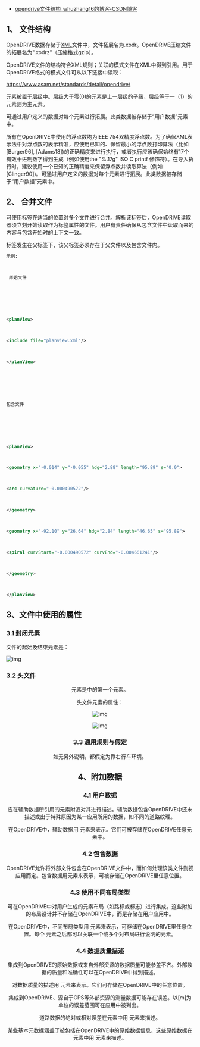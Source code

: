 - [opendrive文件结构_whuzhang16的博客-CSDN博客](https://blog.csdn.net/whuzhang16/article/details/110199448)

## 1、 文件结构

OpenDRIVE数据存储于[XML](https://so.csdn.net/so/search?q=XML&spm=1001.2101.3001.7020)文件中，文件拓展名为.xodr。OpenDRIVE压缩文件的拓展名为".xodrz"（压缩格式gzip）。

OpenDRIVE文件的结构符合XML规则；关联的模式文件在XML中得到引用。用于OpenDRIVE格式的模式文件可从以下链接中读取：

https://www.asam.net/standards/detail/opendrive/

元素被置于层级中。层级大于零(0)的元素是上一层级的子级，层级等于一（1）的元素则为主元素。

可通过用户定义的数据对每个元素进行拓展。此类数据被存储于“用户数据”元素中。

所有在OpenDRIVE中使用的浮点数均为IEEE 754双精度浮点数。为了确保XML表示法中对浮点数的表示精准，应使用已知的、保留最小的浮点数打印算法（比如[Burger96], [Adams18])的正确精度来进行执行，或者执行应该确保始终有17个有效十进制数字得到生成（例如使用the "%.17g" ISO C printf 修饰符）。在导入执行时，建议使用一个已知的正确精度来保留浮点数并读取算法（例如 [Clinger90])。可通过用户定义的数据对每个元素进行拓展。此类数据被存储于“用户数据”元素中。

## 2、 合并文件

可使用<include>标签在适当的位置对多个文件进行合并。解析该标签后，OpenDRIVE读取器须立刻开始读取作为标签属性的文件。用户有责任确保从包含文件中读取而来的内容与包含开始时的上下文一致。

<include>标签发生在父标签下，该父标签必须存在于父文件以及包含文件内。

```XML
示例:



 原始文件



 



<planView>



<include file="planview.xml"/>



</planView>



 



包含文件



 



<planView>



<geometry x="-0.014" y="-0.055" hdg="2.88" length="95.89" s="0.0">



<arc curvature="-0.000490572"/>



</geometry>



<geometry x="-92.10" y="26.64" hdg="2.84" length="46.65" s="95.89">



<spiral curvStart="-0.000490572" curvEnd="-0.004661241"/>



</geometry>



</planView>
```

## 3、文件中使用的属性

### 3.1 封闭元素

 文件的起始及结束元素是：

![img](https://img-blog.csdnimg.cn/20201126182359525.png)

### 3.2 头文件

<header> 元素是<OpenDRIVE>中的第一个元素。

头文件元素的属性：

![img](https://img-blog.csdnimg.cn/20201126182508113.png?x-oss-process=image/watermark,type_ZmFuZ3poZW5naGVpdGk,shadow_10,text_aHR0cHM6Ly9ibG9nLmNzZG4ubmV0L3dodXpoYW5nMTY=,size_16,color_FFFFFF,t_70)

![img](https://img-blog.csdnimg.cn/20201126182530416.png?x-oss-process=image/watermark,type_ZmFuZ3poZW5naGVpdGk,shadow_10,text_aHR0cHM6Ly9ibG9nLmNzZG4ubmV0L3dodXpoYW5nMTY=,size_16,color_FFFFFF,t_70)

### 3.3 通用规则与假定

如无另外说明，都假定为靠右行车环境。

## 4、附加数据

### 4.1 用户数据

应在辅助数据所引用的元素附近对其进行描述。辅助数据包含OpenDRIVE中还未描述或出于特殊原因为某一应用所用的数据，如不同的道路纹理。

在OpenDRIVE中，辅助数据用 <userData> 元素来表示。它们可被存储在OpenDRIVE任意元素中。

### 4.2 包含数据

OpenDRIVE允许将外部文件包含在OpenDRIVE文件中，而如何处理该类文件则视应用而定。包含数据用<include>元素来表示，可被存储在OpenDRIVE里任意位置。

### 4.3 使用不同布局类型

可在OpenDRIVE中对用户生成的元素布局（如路标或标志）进行集成。这些附加的布局设计并不存储在OpenDRIVE中，而是存储在用户应用中。

在OpenDRIVE中，不同布局类型用 <set> 元素来表示，可存储在OpenDRIVE里任意位置。每个 <set> 元素之后都可以关联一个或多个对布局进行说明的<instance>元素。

### 4.4 数据质量描述

集成到OpenDRIVE的原始数据或来自外部资源的数据质量可能参差不齐。外部数据的质量和准确性可以在OpenDRIVE中得到描述。

对数据质量的描述用 <dataQuality> 元素来表示。它们可存储在OpenDRIVE中的任意位置。

集成到OpenDRIVE、源自于GPS等外部资源的测量数据可能存在误差。以[m]为单位的误差范围可在应用中被列出。

道路数据的绝对或相对误差在<dataQuality>元素中用 <error> 元素来描述。

某些基本元数据涵盖了被包括在OpenDRIVE中的原始数据信息，这些原始数据在 <dataQuality> 元素中用 <rawData> 元素来描述。